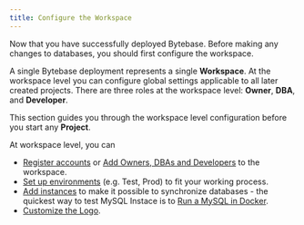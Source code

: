 ```yaml
---
title: Configure the Workspace
---
```


Now that you have successfully deployed Bytebase. Before making any changes to databases, you should first configure the workspace.

A single Bytebase deployment represents a single **Workspace**. At the workspace level you can configure global settings applicable to all later created projects. There are three roles at the workspace level: **Owner**, **DBA**, and **Developer**.

This section guides you through the workspace level configuration before you start any **Project**.

At workspace level, you can

- [Register accounts](register-accounts) or [Add Owners, DBAs and Developers](manage-members) to the workspace.
- [Set up environments](set-up-environments) (e.g. Test, Prod) to fit your working process.
- [Add instances](add-an-instance) to make it possible to synchronize databases - the quickest way to test MySQL Instace is to [Run a MySQL in Docker](add-a-mysql-instance-for-testing).
- [Customize the Logo](customize-the-logo).
